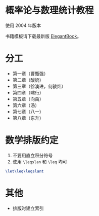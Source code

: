 # 概率论与数理统计教程
使用 2004 年版本

书籍模板请下载最新版 [ElegantBook](https://github.com/ElegantLaTeX/ElegantBook)。

# 分工

+ 第一章（曹甄强）
+ 第二章（酸奶）
+ 第三章（徐澳进，何骏炜）
+ 第四章（啸行）
+ 第五章（向禹）
+ 第六章（汤）
+ 第七章（八一）
+ 第八章（东升）

# 数学排版约定

1. 不要用直立积分符号
2. 使用 `\leqslan` 和 `\leq` 均可


```tex
\let\leq\leqslant
```

# 其他

+ 排版时建立索引
